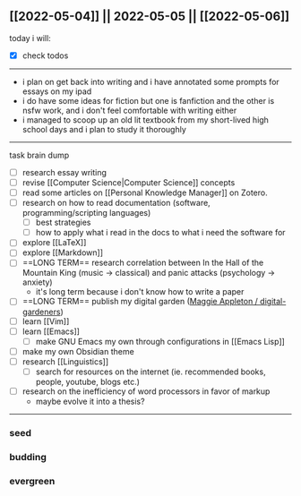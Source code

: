 [[2022-05-04]] || 2022-05-05 || [[2022-05-06]]
---
today i will:
- [x] check todos
---

- i plan on get back into writing and i have annotated some prompts for essays on my ipad
- i do have some ideas for fiction but one is fanfiction and the other is nsfw work, and i don't feel comfortable with writing either
- i managed to scoop up an old lit textbook from my short-lived high school days and i plan to study it thoroughly

---

task brain dump
- [ ] research essay writing
- [ ] revise [[Computer Science|Computer Science]] concepts
- [ ] read some articles on [[Personal Knowledge Manager]] on Zotero.
- [ ] research on how to read documentation (software, programming/scripting languages)
	- [ ] best strategies
	- [ ] how to apply what i read in the docs to what i need the software for
- [ ] explore [[LaTeX]]
- [ ] explore [[Markdown]]
- [ ] ==LONG TERM== research correlation between In the Hall of the Mountain King (music -> classical) and panic attacks (psychology -> anxiety)
	- it's long term because i don't know how to write a paper
- [ ] ==LONG TERM== publish my digital garden ([Maggie Appleton / digital-gardeners](https://github.com/MaggieAppleton/digital-gardeners))
- [ ] learn [[Vim]]
- [ ] learn [[Emacs]]
	- [ ] make GNU Emacs my own through configurations in [[Emacs Lisp]]
- [ ] make my own Obsidian theme
- [ ] research [[Linguistics]]
	- [ ] search for resources on the internet (ie. recommended books, people, youtube, blogs etc.)
- [ ] research on the inefficiency of word processors in favor of markup
	- maybe evolve it into a thesis?
---

### seed

### budding

### evergreen